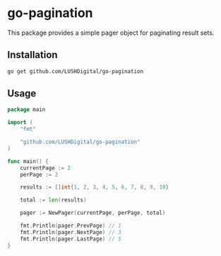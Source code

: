 # go-pagination

This package provides a simple pager object for paginating result sets.

## Installation

```bash
go get github.com/LUSHDigital/go-pagination
```

## Usage

```go
package main

import (
	"fmt"

	"github.com/LUSHDigital/go-pagination"
)

func main() {
	currentPage := 2
	perPage := 2

	results := []int{1, 2, 3, 4, 5, 6, 7, 8, 9, 10}

	total := len(results)

	pager := NewPager(currentPage, perPage, total)

	fmt.Println(pager.PrevPage) // 1
	fmt.Println(pager.NextPage) // 3
	fmt.Println(pager.LastPage) // 5
}
```
